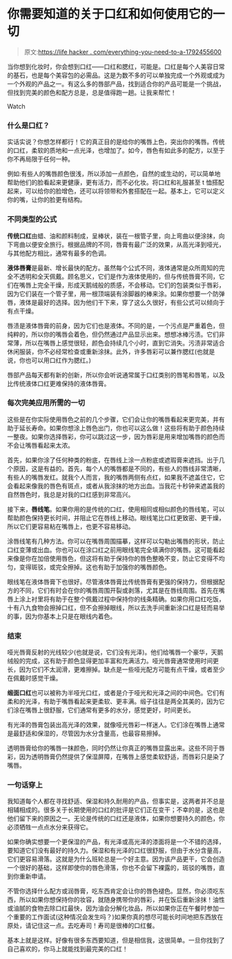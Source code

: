 # 你需要知道的关于口红和如何使用它的一切

> 原文:[https://life hacker . com/everything-you-need-to-a-1792455600](https://lifehacker.com/everything-you-need-to-know-about-lipstick-and-how-to-a-1792455600)

当你想到化妆时，你会想到口红——口红和腮红，可能是。口红是每个人美容日常的基石，也是每个美容包的必需品。这是为数不多的可以单独完成一个外观或成为一个外观的产品之一。有这么多的唇部产品，找到适合你的产品可能是一个挑战，但找到完美的颜色和配方总是，总是值得跑一趟。让我来帮忙！

Watch

### **什么是口红？**

实话实说？你想怎样都行！它的真正目的是给你的嘴唇上色，突出你的嘴唇。传统的口红，柔软的质地和一点光泽，也增加了。如今，唇色有如此多的配方，以至于你不再局限于任何一种。

例如:有些人的嘴唇颜色很浅，所以添加一点颜色，自然的或生动的，可以简单地帮助他们的脸看起来更健康，更有活力，而不必化妆。将口红和礼服甚至 t 恤搭配起来，可以给你的脸增色，还可以将领带和外套搭配在一起。基本上，它可以定义你的嘴，让你的脸更有结构。

### **不同类型的公式**

**传统口红**由蜡、油和颜料制成，呈棒状，装在一根管子里，向上弯曲以便涂抹，向下弯曲以便安全旅行。根据品牌的不同，唇膏有最广泛的效果，从高光泽到哑光，与其他配方相比，通常有最多的色调。

**液体唇膏**是最新、增长最快的配方。虽然每个公式不同，液体通常是众所周知的完全不透明和全天佩戴。顾名思义，它们是作为液体使用的，但与传统唇膏不同，它们在嘴唇上完全干燥，形成天鹅绒般的质感，不会移动。它们的包装类似于唇彩，因为它们装在一个管子里，用一根顶端装有涂脚器的棒来涂。如果你想要一个防弹唇，液体是最好的选择。因为他们干下来，穿了这么久很好，有些公式可以倾向于有点干燥。

唇渍是液体唇膏的前身，因为它们也是液体。不同的是，一个污点是严重着色，但纯粹的，所以你的嘴唇会着色，但仍然通过产品显示出来。想想冰棒污渍。它们非常薄，所以在嘴唇上感觉很轻，颜色会持续几个小时，直到它消失。污渍非常适合休闲服装，你不必经常检查或重新涂抹。此外，许多唇彩可以兼作腮红(也就是说，你也可以用口红作为腮红。)

唇部产品每天都有新的创新，所以你会听说通常属于口红类别的唇笔和唇笔，以及比传统液体口红更难保持的液体唇膏。

### **每次完美应用所需的一切**

这些是在你实际使用唇色之前的几个步骤，它们会让你的嘴唇看起来更完美，并有助于延长寿命。如果你想涂上唇色出门，你也可以这么做！这些将有助于颜色持续一整夜。如果你选择唇彩，你可以跳过这一步，因为唇彩是用来增加嘴唇的颜色而不会让嘴唇看起来太浓。

首先，如果你涂了任何种类的粉底，在唇线上涂一点粉底或遮瑕膏来遮挡。出于几个原因，这是有益的。首先，每个人的嘴唇都是不同的，有些人的唇线非常清晰，有些人的嘴唇发红。就我个人而言，我的嘴唇两侧有点红，如果我不遮盖住它，它会看起来像我的唇色有斑点，或者从我涂抹的地方出血。当我花十秒钟来遮盖我的自然唇色时，我总是对我的口红感到非常高兴。

接下来，**唇线笔**。如果你用的是传统的口红，使用相同或相似颜色的唇线笔，可以帮助颜色保持更长时间，并阻止它在唇线上移动。眼线笔比口红更致密、更干燥，所以它们更容易粘在嘴唇上，也更不容易移动。

涂唇线笔有几种方法。你可以在嘴唇周围描摹，这样可以勾勒出嘴唇的形状，防止口红变薄或出血。你也可以在涂口红之前用眼线笔完全填满你的嘴唇。这可能看起来像是你在加倍使用唇色，但这将有助于保持你的唇色整晚不变，防止它变得不均匀，变得斑驳，或完全擦掉。这也有助于加强你的嘴唇颜色。

眼线笔在液体唇膏下也很好。尽管液体唇膏比传统唇膏有更强的保持力，但根据配方的不同，它们有时会在你的嘴唇周围开裂或剥落，尤其是在唇线周围。首先在嘴唇上涂上衬里将有助于在整个佩戴过程中保持你的线条精确。如果你用口红吃饭，十有八九食物会擦掉口红，但不会擦掉眼线，所以去洗手间重新涂口红是轻而易举的事，因为你基本上只是在眼线内着色。

### **结束**

哑光唇膏反射的光线较少(也就是说，它们没有光泽)。他们给嘴唇一个豪华，天鹅绒般的完成，这有助于颜色显得更加丰富和充满活力。哑光唇膏通常使用时间更长，因为它们不太润滑，更难擦掉。缺点是一些哑光配方可能有点干燥，或者至少在佩戴时感觉干燥。

**缎面口红**也可以被称为半哑光口红，或者是介于哑光和光泽之间的中间色。它们有柔和的光泽，有助于嘴唇看起来更柔软、更丰满。缎子往往是两全其美的，因为它们涂在嘴唇上很舒服，它们通常有更多的水分，感觉更好，时间更长。

有光泽的唇膏包装出高光泽的效果，就像哑光唇彩一样迷人。它们涂在嘴唇上通常是最舒适和保湿的，尽管因为水分含量高，也最容易擦掉。

透明唇膏给你的嘴唇一抹颜色，同时仍然让你真正的嘴唇显露出来。这些不同于唇彩，因为透明唇膏仍然提供了保湿屏障，在嘴唇上感觉柔软舒适，而唇彩只是染了嘴唇。

### **一句话穿上**

我知道每个人都在寻找舒适、保湿和持久耐用的产品，但事实是，这两者并不总是相辅相成的。很多关于长期使用的口红的批评是它们正在变干；不幸的是，这也是他们留下来的原因之一。无论是传统的口红还是液体，如果你想要持久的颜色，你必须牺牲一点点水分来获得它。

如果你确实想要一个更保湿的产品，有光泽或高光泽的漆面将是一个不错的选择，要知道它们没有最好的持久力。保湿和有光泽的口红很舒服，但由于水分含量高，它们更容易滑落。这就是为什么班轮总是一个好主意。因为该产品更干，它会创造一个很好的基础，这样即使你的唇色滑落，你也不会留下裸露的，斑驳的嘴唇，直到你重新申请。

不管你选择什么配方或润唇膏，吃东西肯定会让你的唇色褪色。显然，你必须吃东西，所以如果你想保持你的妆容，就随身携带你的唇彩，并在饭后重新涂抹！油性或油腻的食物去除口红最快，因为油会分解化妆品，所以如果你正在午餐时参加一个重要的工作面试(这种情况会发生吗？)如果你真的想尽可能长时间地把东西放在原处，请记住这一点。去吃寿司！寿司是很棒的口红餐。

基本上就是这样。好像有很多东西要知道，但是相信我，这很简单。一旦你找到了自己喜欢的，你马上就能找到最完美的口红！